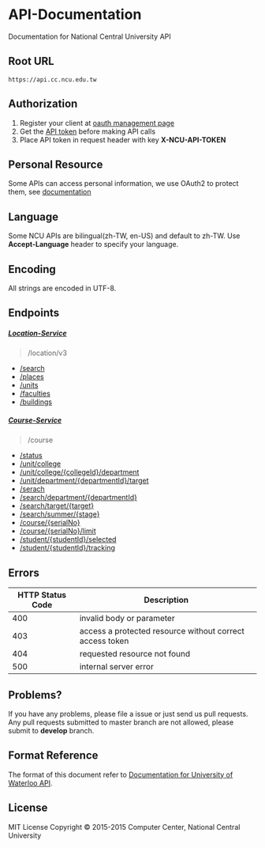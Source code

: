# API-Documentation
Documentation for National Central University API

## Root URL
```
https://api.cc.ncu.edu.tw
```

## Authorization
1. Register your client at [oauth management page](https://api.cc.ncu.edu.tw/manage)
2. Get the [API token](oauth-service/README.md) before making API calls
3. Place API token in request header with key **X-NCU-API-TOKEN**

## Personal Resource
Some APIs can access personal information, we use OAuth2 to protect them, see [documentation](oauth-service/README.md)

## Language
Some NCU APIs are bilingual(zh-TW, en-US) and default to zh-TW. Use **Accept-Language** header to specify your language.

## Encoding
All strings are encoded in UTF-8.

## Endpoints
##### [Location-Service]
> /location/v3
- [/search](location-service/v3/search.md)
- [/places](location-service/v3/places.md)
- [/units](location-service/v3/units.md)
- [/faculties](location-service/v3/faculties.md)
- [/buildings](location-service/v3/building.md)

##### [Course-Service]
> /course
- [/status](course-service/status.md)
- [/unit/college](course-service/unit/college.md)
- [/unit/college/{collegeId}/department](course-service/unit/college_department.md)
- [/unit/department/{departmentId}/target](course-service/unit/department_target.md)
- [/serach](course-service/search/search.md)
- [/search/department/{departmentId}](course-service/search/department.md)
- [/search/target/{target}](course-service/search/target.md)
- [/search/summer/{stage}](course-service/search/summer.md)
- [/course/{serialNo}](course-service/course/course.md)
- [/course/{serialNo}/limit](course-service/course/limit.md)
- [/student/{studentId}/selected](course-service/student/selected.md)
- [/student/{studentId}/tracking](course-service/student/tracking.md)

## Errors

HTTP Status Code | Description       
---------------- | -----------------
400              | invalid body or parameter 
403              | access a protected resource without correct access token
404              | requested resource not found
500              | internal server error

## Problems?
If you have any problems, please file a issue or just send us pull requests.
Any pull requests submitted to master branch are not allowed, please submit to **develop** branch.

## Format Reference
The format of this document refer to [Documentation for University of Waterloo API](https://github.com/uWaterloo/api-documentation).

## License
MIT License Copyright © 2015-2015 Computer Center, National Central University

[API management page]:https://api.cc.ncu.edu.tw/manage
[Location-Service]:https://github.com/NCU-CC/Location-Service
[Course-Service]:https://github.com/NCU-CC/Course-Service